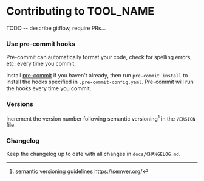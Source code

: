 # Contributing to TOOL_NAME

TODO -- describe gitflow, require PRs...

### Use pre-commit hooks

Pre-commit can automatically format your code, check for spelling errors, etc. every time you commit.

Install [pre-commit](https://pre-commit.com/#installation) if you haven't already,
then run `pre-commit install` to install the hooks specified in `.pre-commit-config.yaml`.
Pre-commit will run the hooks every time you commit.

### Versions

Increment the version number following semantic versioning[^3] in the `VERSION` file.

[^3]: semantic versioning guidelines https://semver.org/

### Changelog

Keep the changelog up to date with all changes in `docs/CHANGELOG.md`.
